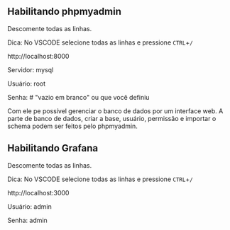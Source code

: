 ## Habilitando phpmyadmin

Descomente todas as linhas.

Dica: No VSCODE selecione todas as linhas e pressione `CTRL`+`/`

http://localhost:8000

Servidor: mysql

Usuário: root

Senha:         # "vazio em branco" ou que você definiu

Com ele pe possível gerenciar o banco de dados por um interface web.
A parte de banco de dados, criar a base, usuário, permissão e importar o schema podem ser feitos pelo phpmyadmin.


## Habilitando Grafana

Descomente todas as linhas.

Dica: No VSCODE selecione todas as linhas e pressione `CTRL`+`/`

http://localhost:3000

Usuário: admin

Senha: admin
